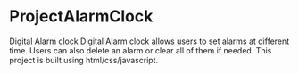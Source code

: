 # ProjectAlarmClock
Digital Alarm clock
Digital Alarm clock allows users to set alarms at different time. Users can also delete an alarm or clear all of them if needed.
This project is built using html/css/javascript.
